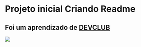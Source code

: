 <h1> Projeto inicial Criando Readme</h1>
<h2> Foi um aprendizado de <a href="www.devclub.com.br">DEVCLUB</a></h2>
<img src=
